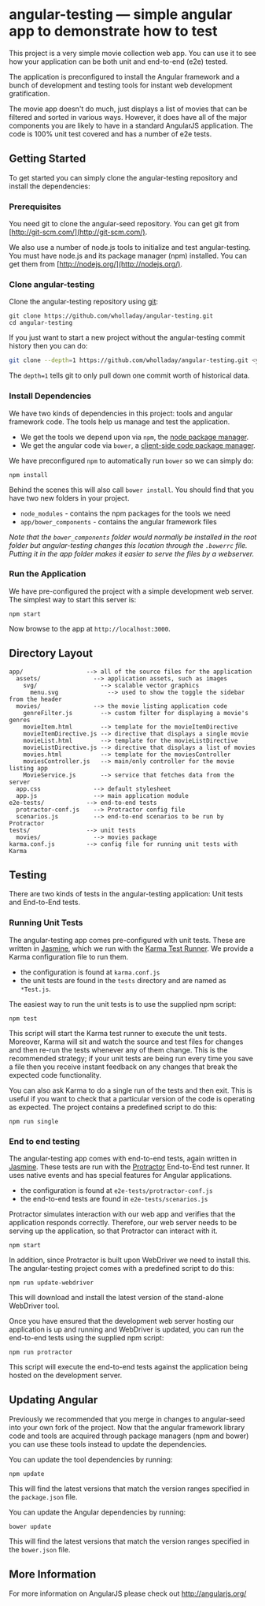 # angular-testing — simple angular app to demonstrate how to test

This project is a very simple movie collection web app. You can use it to see how your application can be both unit and
end-to-end (e2e) tested.

The application is preconfigured to install the Angular framework and a bunch of development and testing tools for
instant web development gratification.

The movie app doesn't do much, just displays a list of movies that can be filtered and sorted in various ways. However,
it does have all of the major components you are likely to have in a standard AngularJS application. The code is 100%
unit test covered and has a number of e2e tests.


## Getting Started

To get started you can simply clone the angular-testing repository and install the dependencies:

### Prerequisites

You need git to clone the angular-seed repository. You can get git from
[http://git-scm.com/](http://git-scm.com/).

We also use a number of node.js tools to initialize and test angular-testing. You must have node.js and
its package manager (npm) installed.  You can get them from [http://nodejs.org/](http://nodejs.org/).

### Clone angular-testing

Clone the angular-testing repository using [git][git]:

```
git clone https://github.com/wholladay/angular-testing.git
cd angular-testing
```

If you just want to start a new project without the angular-testing commit history then you can do:

```bash
git clone --depth=1 https://github.com/wholladay/angular-testing.git <your-project-name>
```

The `depth=1` tells git to only pull down one commit worth of historical data.

### Install Dependencies

We have two kinds of dependencies in this project: tools and angular framework code.  The tools help
us manage and test the application.

* We get the tools we depend upon via `npm`, the [node package manager][npm].
* We get the angular code via `bower`, a [client-side code package manager][bower].

We have preconfigured `npm` to automatically run `bower` so we can simply do:

```
npm install
```

Behind the scenes this will also call `bower install`.  You should find that you have two new
folders in your project.

* `node_modules` - contains the npm packages for the tools we need
* `app/bower_components` - contains the angular framework files

*Note that the `bower_components` folder would normally be installed in the root folder but
angular-testing changes this location through the `.bowerrc` file.  Putting it in the app folder makes
it easier to serve the files by a webserver.*

### Run the Application

We have pre-configured the project with a simple development web server. The simplest way to start this server is:

```
npm start
```

Now browse to the app at `http://localhost:3000`.



## Directory Layout

```
app/                  --> all of the source files for the application
  assets/               --> application assets, such as images
    svg/                  --> scalable vector graphics
      menu.svg              --> used to show the toggle the sidebar from the header
  movies/               --> the movie listing application code
    genreFilter.js        --> custom filter for displaying a movie's genres
    movieItem.html        --> template for the movieItemDirective
    movieItemDirective.js --> directive that displays a single movie
    movieList.html        --> template for the movieListDirective
    movieListDirective.js --> directive that displays a list of movies
    movies.html           --> template for the moviesController
    moviesController.js   --> main/only controller for the movie listing app
    MovieService.js       --> service that fetches data from the server
  app.css               --> default stylesheet
  app.js                --> main application module
e2e-tests/            --> end-to-end tests
  protractor-conf.js    --> Protractor config file
  scenarios.js          --> end-to-end scenarios to be run by Protractor
tests/                --> unit tests
  movies/               --> movies package
karma.conf.js         --> config file for running unit tests with Karma
```

## Testing

There are two kinds of tests in the angular-testing application: Unit tests and End-to-End tests.

### Running Unit Tests

The angular-testing app comes pre-configured with unit tests. These are written in
[Jasmine][jasmine], which we run with the [Karma Test Runner][karma]. We provide a Karma
configuration file to run them.

* the configuration is found at `karma.conf.js`
* the unit tests are found in the `tests` directory and are named as `*Test.js`.

The easiest way to run the unit tests is to use the supplied npm script:

```
npm test
```

This script will start the Karma test runner to execute the unit tests. Moreover, Karma will sit and
watch the source and test files for changes and then re-run the tests whenever any of them change.
This is the recommended strategy; if your unit tests are being run every time you save a file then
you receive instant feedback on any changes that break the expected code functionality.

You can also ask Karma to do a single run of the tests and then exit.  This is useful if you want to
check that a particular version of the code is operating as expected.  The project contains a
predefined script to do this:

```
npm run single
```


### End to end testing

The angular-testing app comes with end-to-end tests, again written in [Jasmine][jasmine]. These tests
are run with the [Protractor][protractor] End-to-End test runner.  It uses native events and has
special features for Angular applications.

* the configuration is found at `e2e-tests/protractor-conf.js`
* the end-to-end tests are found in `e2e-tests/scenarios.js`

Protractor simulates interaction with our web app and verifies that the application responds
correctly. Therefore, our web server needs to be serving up the application, so that Protractor
can interact with it.

```
npm start
```

In addition, since Protractor is built upon WebDriver we need to install this.  The angular-testing
project comes with a predefined script to do this:

```
npm run update-webdriver
```

This will download and install the latest version of the stand-alone WebDriver tool.

Once you have ensured that the development web server hosting our application is up and running
and WebDriver is updated, you can run the end-to-end tests using the supplied npm script:

```
npm run protractor
```

This script will execute the end-to-end tests against the application being hosted on the
development server.


## Updating Angular

Previously we recommended that you merge in changes to angular-seed into your own fork of the project.
Now that the angular framework library code and tools are acquired through package managers (npm and
bower) you can use these tools instead to update the dependencies.

You can update the tool dependencies by running:

```
npm update
```

This will find the latest versions that match the version ranges specified in the `package.json` file.

You can update the Angular dependencies by running:

```
bower update
```

This will find the latest versions that match the version ranges specified in the `bower.json` file.


## More Information

For more information on AngularJS please check out http://angularjs.org/

[git]: http://git-scm.com/
[bower]: http://bower.io
[npm]: https://www.npmjs.org/
[node]: http://nodejs.org
[protractor]: https://github.com/angular/protractor
[jasmine]: http://jasmine.github.io
[karma]: http://karma-runner.github.io
